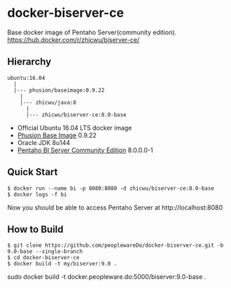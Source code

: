 # docker-biserver-ce
Base docker image of Pentaho Server(community edition). https://hub.docker.com/r/zhicwu/biserver-ce/

## Hierarchy
```
ubuntu:16.04
  |
  |--- phusion/baseimage:0.9.22
    |
    |--- zhicwu/java:8
      |
      |--- zhicwu/biserver-ce:8.0-base
```
* Official Ubuntu 16.04 LTS docker image
* [Phusion Base Image](https://github.com/phusion/baseimage-docker) 0.9.22
* Oracle JDK 8u144
* [Pentaho BI Server Community Edition](http://community.pentaho.com/) 8.0.0.0-1

## Quick Start
```
$ docker run --name bi -p 8080:8080 -d zhicwu/biserver-ce:8.0-base
$ docker logs -f bi
```
Now you should be able to access Pentaho Server at http://localhost:8080

## How to Build
```
$ git clone https://github.com/peoplewareDo/docker-biserver-ce.git -b 9.0-base --single-branch
$ cd docker-biserver-ce
$ docker build -t my/biserver:9.0 .
```

sudo docker build -t docker.peopleware.do:5000/biserver:9.0-base .
